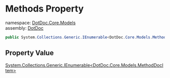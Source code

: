 ﻿# Methods Property

namespace: [DotDoc\.Core\.Models](../../DotDoc.Core.Models.md)<br />
assembly: [DotDoc](../../../DotDoc.md)



```csharp
public System.Collections.Generic.IEnumerable<DotDoc.Core.Models.MethodDocItem> Methods { get; };
```

## Property Value

[System\.Collections\.Generic\.IEnumerable\<DotDoc\.Core\.Models\.MethodDocItem\>](https://docs.microsoft.com/ja-jp/dotnet/api/System.Collections.Generic.IEnumerable-1)

